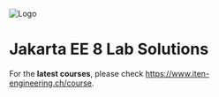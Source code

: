 ![Logo](https://www.iten-engineering.ch/logo.png)

# Jakarta EE 8 Lab Solutions

For the **latest courses**, please check https://www.iten-engineering.ch/course.

